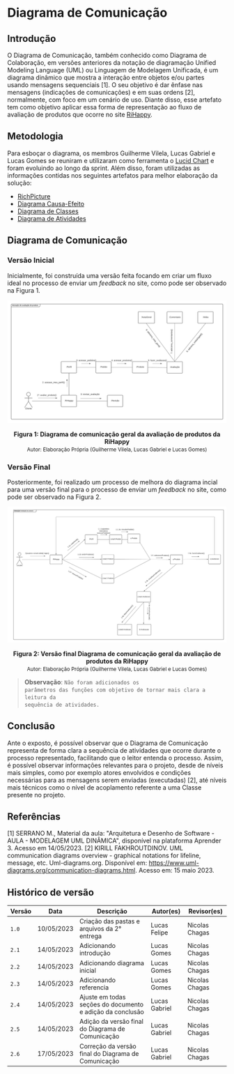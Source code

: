 # Diagrama de Comunicação

## Introdução

O Diagrama de Comunicação, também conhecido como Diagrama de Colaboração, em versões anteriores da notação de diagramação Unified Modeling Language (UML) ou Linguagem de Modelagem Unificada, é um diagrama dinâmico que mostra a interação entre objetos e/ou partes usando mensagens sequenciais [1]. O seu objetivo é dar ênfase nas mensagens (indicações de comunicações) e em suas ordens [2], normalmente, com foco em um cenário de uso. Diante disso, esse artefato tem como objetivo aplicar essa forma de representação ao fluxo de avaliação de produtos que ocorre no site [RiHappy](https://rihappy.com.br).

## Metodologia

Para esboçar o diagrama, os membros Guilherme Vilela, Lucas Gabriel e Lucas Gomes se reuniram e utilizaram como ferramenta o [Lucid Chart](https://www.lucidchart.com/pages/pt) e foram evoluindo ao longo da sprint. Além disso, foram utilizadas as informações contidas nos seguintes artefatos para melhor elaboração da solução:

- [RichPicture](../../1.base/nao-especificos/richpicture.md)
- [Diagrama Causa-Efeito](../../1.base/nao-especificos/causaefeito.md)
- [Diagrama de Classes](../estatica/diagramadeclasses.md)
- [Diagrama de Atividades](./diagramadeatividades.md)

## Diagrama de Comunicação

### Versão Inicial

Inicialmente, foi construída uma versão feita focando em criar um fluxo ideal no processo de enviar um *feedback* no site, como pode ser observado na Figura 1.

<div style="text-align: center">

![Diagrama geral](./assets/diagComunicacao1.png)
</div>

<figcaption style="text-align: center">
    <b>Figura 1: Diagrama de comunicação geral da avaliação de produtos da RiHappy</b>
    <br/><small>Autor: Elaboração Própria (Guilherme Vilela, Lucas Gabriel e Lucas Gomes)</small>
</figcaption>

### Versão Final

Posteriormente, foi realizado um processo de melhora do diagrama incial para uma versão final para o processo de enviar um *feedback* no site, como pode ser observado na Figura 2.

<div style="text-align: center">

![Diagrama geral](./assets/DiagramaDeComunicacao.png)
</div>

<figcaption style="text-align: center">
    <b>Figura 2: Versão final Diagrama de comunicação geral da avaliação de produtos da RiHappy</b>
    <br/><small>Autor: Elaboração Própria (Guilherme Vilela, Lucas Gabriel e Lucas Gomes)</small>
</figcaption>

> **Observação**: <code>Não foram adicionados os parâmetros das funções com objetivo de tornar mais clara a leitura da sequência de atividades.</code>

## Conclusão

Ante o exposto, é possível observar que o Diagrama de Comunicação representa de forma clara a sequência de atividades que ocorre durante o processo representado, facilitando que o leitor entenda o processo. Assim, é possível observar informações relevantes para o projeto, desde de níveis mais simples, como por exemplo atores envolvidos e condições necessárias para as mensagens serem enviadas (executadas) [2], até níveis mais técnicos como o nível de acoplamento referente a uma Classe presente no projeto.

## Referências

[1] SERRANO M., Material da aula: "Arquitetura e Desenho de Software - AULA - MODELAGEM UML DINÂMICA", disponível na plataforma Aprender 3. Acesso em 14/05/2023.
[2] KIRILL FAKHROUTDINOV. UML communication diagrams overview - graphical notations for lifeline, message, etc. Uml-diagrams.org. Disponível em: <https://www.uml-diagrams.org/communication-diagrams.html>. Acesso em: 15 maio 2023.‌

## Histórico de versão

| Versão | Data       | Descrição                                                 | Autor(es)     | Revisor(es)    |
| ------ | ---------- | --------------------------------------------------------- | ------------- | -------------- |
| `1.0`  | 10/05/2023 | Criação das pastas e arquivos da 2° entrega               | Lucas Felipe  | Nicolas Chagas |
| `2.1`  | 14/05/2023 | Adicionando introdução                                    | Lucas Gomes   | Nicolas Chagas |
| `2.2`  | 14/05/2023 | Adicionando diagrama inicial                              | Lucas Gomes   | Nicolas Chagas |
| `2.3`  | 14/05/2023 | Adicionando referencia                                    | Lucas Gomes   | Nicolas Chagas |
| `2.4`  | 14/05/2023 | Ajuste em todas seções do documento e adição da conclusão | Lucas Gabriel | Nicolas Chagas |
| `2.5`  | 14/05/2023 | Adição da versão final do Diagrama de Comunicação         | Lucas Gabriel | Nicolas Chagas |
| `2.6`  | 17/05/2023 | Correção da versão final do Diagrama de Comunicação       | Lucas Gabriel | Nicolas Chagas |
